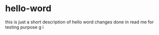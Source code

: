 # hello-word
this is just a short description of hello word
changes done in read me for testing purpose
g
i
